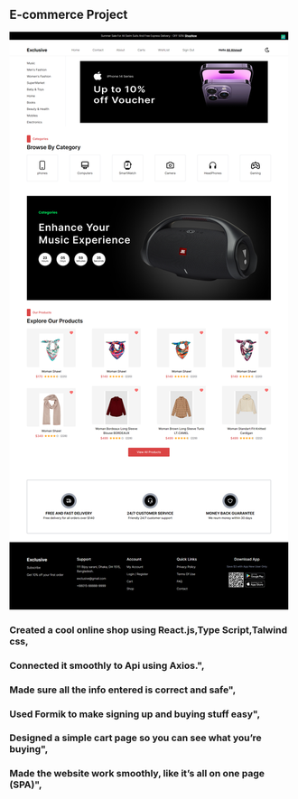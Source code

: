 ## E-commerce Project
![alt text](https://github.com/aliahmed200/E-commerce-ts/blob/master/src/assets/screencapture-e-commerce-v1-ochre-vercel-app-2024-07-27-16_20_53.png?raw=true)

### Created a cool online shop using React.js,Type Script,Talwind css,
### Connected it smoothly to Api using Axios.",
### Made sure all the info entered is correct and safe",
### Used Formik to make signing up and buying stuff easy",
### Designed a simple cart page so you can see what you’re buying",
### Made the website work smoothly, like it’s all on one page (SPA)",
